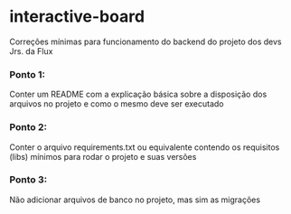 # interactive-board
Correções mínimas para funcionamento do backend do projeto dos devs Jrs. da Flux


### Ponto 1:
Conter um README com a explicação básica sobre a disposição dos arquivos no projeto e como o mesmo deve ser executado

### Ponto 2:
Conter o arquivo requirements.txt ou equivalente contendo os requisitos (libs) mínimos para rodar o projeto e suas versões

### Ponto 3:
Não adicionar arquivos de banco no projeto, mas sim as migrações
